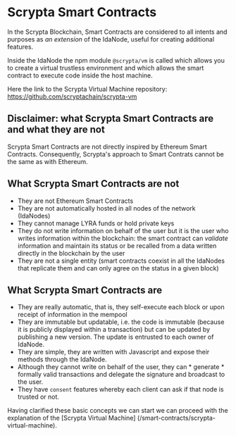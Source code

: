 # Scrypta Smart Contracts

In the Scrypta Blockchain, Smart Contracts are considered to all intents and purposes as *an extension* of the IdaNode, useful for creating additional features.

Inside the IdaNode the npm module `@scrypta/vm` is called which allows you to create a virtual trustless environment and which allows the smart contract to execute code inside the host machine.

Here the link to the Scrypta Virtual Machine repository: https://github.com/scryptachain/scrypta-vm

## Disclaimer: what Scrypta Smart Contracts are and what they are not
Scrypta Smart Contracts are not directly inspired by Ethereum Smart Contracts. Consequently, Scrypta's approach to Smart Contrats cannot be the same as with Ethereum.

## What Scrypta Smart Contracts are not
- They are not Ethereum Smart Contracts
- They are not automatically hosted in all nodes of the network (IdaNodes)
- They cannot manage LYRA funds or hold private keys
- They do not write information on behalf of the user but it is the user who writes information within the blockchain: the smart contract can *validate* information and maintain its status or be recalled from a data written directly in the blockchain by the user
- They are not a single entity (smart contracts coexist in all the IdaNodes that replicate them and can only agree on the status in a given block)

## What Scrypta Smart Contracts are
- They are really automatic, that is, they self-execute each block or upon receipt of information in the mempool
- They are immutable but updatable, i.e. the code is immutable (because it is publicly displayed within a transaction) but can be updated by publishing a new version. The update is entrusted to each owner of IdaNode.
- They are simple, they are written with Javascript and expose their methods through the IdaNode.
- Although they cannot write on behalf of the user, they can * generate * formally valid transactions and delegate the signature and broadcast to the user.
- They have `consent` features whereby each client can ask if that node is trusted or not.

Having clarified these basic concepts we can start we can proceed with the explanation of the [Scrypta Virtual Machine] (/smart-contracts/scrypta-virtual-machine).